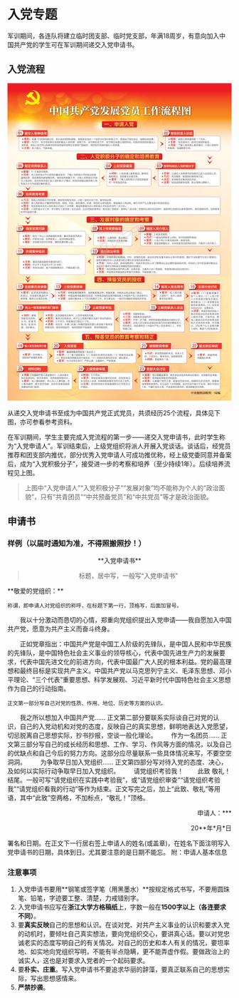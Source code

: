 # 入党专题

军训期间，各连队将建立临时团支部、临时党支部，年满18周岁，有意向加入中国共产党的学生可在军训期间递交入党申请书。

## 入党流程

![party](../assets/party.webp)

从递交入党申请书至成为中国共产党正式党员，共须经历25个流程，具体见下图，亦可参看参考资料。

在军训期间，学生主要完成入党流程的第一步——递交入党申请书，此时学生称为“入党申请人”。军训结束后，上级党组织将派人开展入党谈话。谈话后，经党员推荐和团支部内推优，部分优秀入党申请人可成功推优称，经上级党委同意并备案后，成为“入党积极分子”，接受进一步的考察和培养（至少持续1年）。后续培养流程见上图。

> 上图中“入党申请人”“入党积极分子”“发展对象”均不能称为个人的“政治面貌”，只有“共青团员”“中共预备党员”和“中共党员”等才是政治面貌。

## 申请书

### 样例（以届时通知为准，不得照搬照抄！）

<center>
**入党申请书**<br>
<blockquote>标题，居中写，一般写“入党申请书”</blockquote>
</center>
**敬爱的党组织：**

    称谓，即申请人对党组织的称呼，在标题下第一行，顶格写，后面加冒号。

&emsp;&emsp;我以十分激动而恳切的心情，郑重向党组织提出入党申请——我自愿加入中国共产党，愿意为共产主义而奋斗终身。

&emsp;&emsp;正如党章指出：中国共产党是中国工人阶级的先锋队，是中国人民和中华民族的先锋队，是中国特色社会主义事业的领导核心，代表中国先进生产力的发展要求，代表中国先进文化的前进方向，代表中国最广大人民的根本利益。党的最高理想和最终目标是实现共产主义。中国共产党以马克思列宁主义、毛泽东思想、邓小平理论、“三个代表”重要思想、科学发展观、习近平新时代中国特色社会主义思想作为自己的行动指南。

    正文第一部分写自己对党的性质、作用、地位、历史等方面的认识。
&emsp;&emsp;我之所以想加入中国共产党……
    正文第二部分要联系实际谈自己对党的认识，自己的入党动机和对党的态度，反映自己的真实思想，鲜明地表达入党愿望，切忌脱离自己思想实际，抄书抄报，空谈一般化理论。
&emsp;&emsp;作为一名团员……
    正文第三部分写自己的成长经历和思想、工作、学习、作风等方面的情况，以及自己的优缺点和自己今后的努力方向。这部分应尽量联系一些具体情况来写，不要空空洞洞。
&emsp;&emsp;为争取早日加入党组织……
    正文第四部分写对待入党的态度、决心，及如何以实际行动争取早日加入党组织。
&emsp;&emsp;请党组织考验我！
&emsp;&emsp;此致
敬礼！
    结尾。一般可写“请党组织在实践中考验我”，或“请党组织审查”“请党组织考验我”“请党组织看我的行动”等作为结束。正文写完之后，加上“此致、敬礼”等用语，其中“此致”空两格，不加标点，“敬礼！”顶格。
<p align="right">申请人：*** </p>
<p align="right">20**年*月*日</p>
    署名和日期。在正文下一行居右签上申请人的姓名(或盖章)，在姓名下面注明写入党申请书的日期，具体到日。尤其要注意的是日期不能忘。
附：申请人基本信息

### 注意事项

1. 入党申请书要用**钢笔或签字笔（用黑墨水）**按规定格式书写，不要用圆珠笔、铅笔，字迹要工整、清楚，力戒错别字。
2. 入党申请书应写在**浙江大学方格稿纸**上，字数一般在**1500字以上（各连要求不同）**。
3. 要**真实反映**自己的思想和认识。在谈对党、对共产主义事业的认识和要求入党的动机时，要倾吐自己真实想法，要向党组织交心，要讲真心话。要以对党忠诚老实的态度写明自己的有关情况。对自己的历史和本人有关的情况，要坦率地、如实地向党组织写明，不能有半点隐瞒，更不能弄虚作假。要做政治上的诚实人，这也是对要求入党者的一个起码要求。
4. 要**朴实、庄重**。写入党申请书不要追求华丽的辞藻，要真正联系自己的思想实际，写出思想感情来。
5. **严禁抄袭**。
